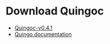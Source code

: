 # Download Quingoc

- [Quingoc-v0.4.1](https://gitee.com/quingo/quingoc-release/releases/tag/v0.4.1)
- [Quingo documentation](https://quingo.gitee.io/docs/)
